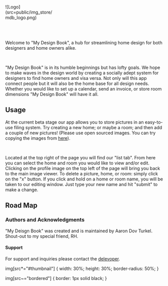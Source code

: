<div style="width:150px; height:100px">
![Logo](src=public/img_store/mdb_logo.png)
</div>


<p align"center">Welcome to "My Design Book", a hub for streamlining home design for both designers and home owners alike.</p>
<br>
<p align"center">"My Design Book" is in its humble beginnings but has lofty goals. We hope to make waves in the design world by creating a socially adept system for designers to find home owners and visa versa. Not only will this app connect people but it will also be the home base for all design needs. Whether you would like to set up a calendar, send an invoice, or store room dimensions "My Design Book" will have it all.</p>

## Usage


<p align"center">At the current beta stage our app allows you to store pictures in an easy-to-use filing system. Try creating a new home; or maybe a room; and then add a couple of new pictures! (Please use open sourced images. You can try copying the images from <a href="https://unsplash.com/">here</a>).</p>
<br>
<p align"center">Located at the top right of the page you will find our "list tab". From here you can select the home and room you would like to view and/or edit. Clicking on the profile image on the top left of the page will bring you back to the main image viewer. To delete a picture, home, or room: simply click on the "x" button. If you click and hold on a home or room name, you will be taken to our editing window. Just type your new name and hit "submit" to make a change.</p>

## Road Map

### Authors and Acknowledgments

"My Deisgn Book" was created and is maintained by Aaron Dov Turkel.
<br>
Shout-out to my special friend, RH.

#### Support

For support and inquiries please contact the [delevoper](mailto:"theholycoder@gmail.com").

img[src*="#thumbnail"] {
   width: 30%;
   height: 30%;
   border-radius: 50%;
}

img[src~="bordered"] {
   border: 1px solid black;
}
